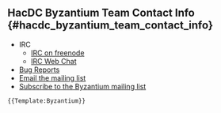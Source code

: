 ## HacDC Byzantium Team Contact Info {#hacdc_byzantium_team_contact_info}

-   IRC
    -   [IRC on freenode](irc://irc.freenode.net/#byzantium)
    -   [IRC Web
        Chat](http://webchat.freenode.net/?channels=byzantium&uio=d4)
-   [Bug Reports](https://github.com/byzantium/byzantium/issues)
-   [Email the mailing list](mailto:byzantium@hacdc.org)
-   [Subscribe to the Byzantium mailing
    list](https://groups.google.com/a/hacdc.org/group/Byzantium/topics)

```{=mediawiki}
{{Template:Byzantium}}
```

